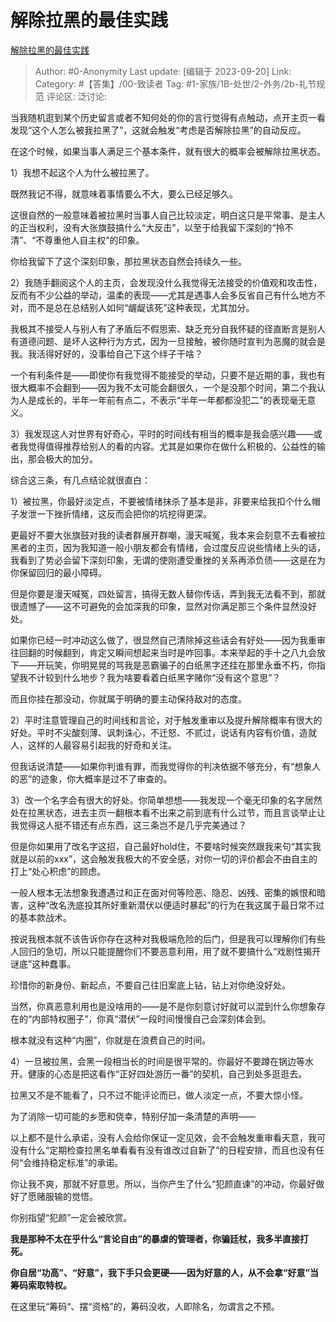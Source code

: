 # 解除拉黑的最佳实践
[解除拉黑的最佳实践](https://zhuanlan.zhihu.com/p/657279300)

> Author: #0-Anonymity
> Last update: [编辑于 2023-09-20]
> Link:
> Category: #【答集】/00-致读者
> Tag: #1-家族/1B-处世/2-外务/2b-礼节规范 
> 评论区:
> 泛讨论:

当我随机逛到某个历史留言或者不知何处的你的言行觉得有点触动，点开主页一看发现“这个人怎么被我拉黑了”，这就会触发“考虑是否解除拉黑”的自动反应。

在这个时候，如果当事人满足三个基本条件，就有很大的概率会被解除拉黑状态。

1）我想不起这个人为什么被拉黑了。

既然我记不得，就意味着事情要么不大，要么已经足够久。

这很自然的一般意味着被拉黑时当事人自己比较淡定，明白这只是平常事、是主人的正当权利，没有大张旗鼓搞什么“大反击”，以至于给我留下深刻的“拎不清”、“不尊重他人自主权”的印象。

你给我留下了这个深刻印象，那拉黑状态自然会持续久一些。

2）我随手翻阅这个人的主页，会发现没什么我觉得无法接受的价值观和攻击性，反而有不少公益的举动，温柔的表现——尤其是遇事人会多反省自己有什么地方不对，而不是总在总结别人如何“龌龊该死”这种表现，尤其加分。

我极其不接受人与别人有了矛盾后不假思索、缺乏充分自我怀疑的径直断言是别人有道德问题、是坏人这种行为方式，因为一旦接触，被你随时宣判为恶魔的就会是我。我活得好好的，没事给自己下这个绊子干啥？

一个有利条件是——即使你有我觉得不能接受的举动，只要不是近期的事，我也有很大概率不会翻到——因为我不太可能会翻很久，一个是没那个时间，第二个我认为人是成长的，半年一年前有点二，不表示“半年一年都都没犯二”的表现毫无意义。

3）我发现这人对世界有好奇心，平时的时间线有相当的概率是我会感兴趣——或者我觉得值得推荐给别人的看的内容。尤其是如果你在做什么积极的、公益性的输出，那会极大的加分。

综合这三条，有几点结论就很直白：

1）被拉黑，你最好淡定点，不要被情绪抹杀了基本是非，非要来给我扣个什么帽子发泄一下挫折情绪，这反而会把你的坑挖得更深。

更最好不要大张旗鼓对我的读者群展开群嘲，漫天喊冤，我本来会刻意不去看被拉黑者的主页，因为我知道一般小朋友都会有情绪，会过度反应说些情绪上头的话，我看到了势必会留下深刻印象，无谓的使刚遭受重挫的关系再添负债——这是在为你保留回归的最小障碍。

但是你要是漫天喊冤，四处留言，搞得无数人替你传话，弄到我无法看不到，那就很遗憾了——这不可避免的会加深我的印象，显然对你满足那三个条件显然没好处。

如果你已经一时冲动这么做了，很显然自己清除掉这些话会有好处——因为我重审往回翻的时候翻到，肯定又瞬间想起来当时是咋回事。本来举起的手十之八九会放下——开玩笑，你明晃晃的骂我是恶霸骗子的白纸黑字还挂在那里永垂不朽，你指望我不计较到什么地步？我为啥要看着白纸黑字赌你“没有这个意思”？

而且你挂在那没动，你就属于明确的要主动保持敌对的态度。

2）平时注意管理自己的时间线和言论，对于触发重审以及提升解除概率有很大的好处。平时不尖酸刻薄、讽刺诛心，不迁怒、不贰过，说话有内容有价值，造就人，这样的人最容易引起我的好奇和关注。

但我话说清楚——如果你判谁有罪，而我觉得你的判决依据不够充分，有“想象人的恶”的迹象，你大概率是过不了审查的。

3）改一个名字会有很大的好处。你简单想想——我发现一个毫无印象的名字居然处在拉黑状态，进去主页一翻根本看不出来之前到底有什么过节，而且言谈举止让我觉得这人挺不错还有点东西，这三条岂不是几乎完美通过？

但是你如果用了改名字这招，自己最好hold住，不要啥时候突然跟我来句“其实我就是以前的xxx”，这会触发我极大的不安全感，对你一切的评价都会不由自主的打上“处心积虑”的顾虑。

一般人根本无法想象我遭遇过和正在面对何等险恶、隐忍、凶残、密集的嫉恨和暗害，这种“改名洗底投其所好重新潜伏以便适时暴起”的行为在我这属于最日常不过的基本款战术。

按说我根本就不该告诉你存在这种对我极端危险的后门，但是我可以理解你们有些人回归的急切，所以只能提醒你们不要恶意利用，用了就不要搞什么“戏剧性揭开谜底”这种蠢事。

珍惜你的新身份、新起点，不要自己往旧案底上钻，钻上对你绝没好处。

当然，你真恶意利用也是没啥用的——是不是你刻意讨好就可以混到什么你想象存在的“内部特权圈子”，你真“潜伏”一段时间慢慢自己会深刻体会到。

根本就没有这种“内圈”，你就是在浪费自己的时间。

4）一旦被拉黑，会黑一段相当长的时间是很平常的。你最好不要蹲在锅边等水开。健康的心态是把这看作“正好四处游历一番”的契机，自己到处多逛逛去。

拉黑又不是不能看了，只不过不能评论而已，做人淡定一点，不要大惊小怪。

为了消除一切可能的乡愿和侥幸，特别仔加一条清楚的声明——

以上都不是什么承诺，没有人会给你保证一定见效，会不会触发重审看天意，我可没有什么“定期检查拉黑名单看看有没有谁改过自新了”的日程安排，而且也没有任何“会维持稳定标准”的承诺。

你让我不爽，那就不好意思。所以，当你产生了什么“犯颜直谏”的冲动，你最好做好了愿赌服输的觉悟。

你别指望“犯颜”一定会被欣赏。

**我是那种不太在乎什么“言论自由”的暴虐的管理者，你骗廷杖，我多半直接打死。**

**你自居“功高”、“好意”，我下手只会更硬——因为好意的人，从不会拿“好意”当筹码索取特权。**

在这里玩“筹码“、摆“资格”的，筹码没收，人即除名，勿谓言之不预。
